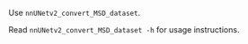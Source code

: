 Use `nnUNetv2_convert_MSD_dataset`.

Read `nnUNetv2_convert_MSD_dataset -h` for usage instructions.
